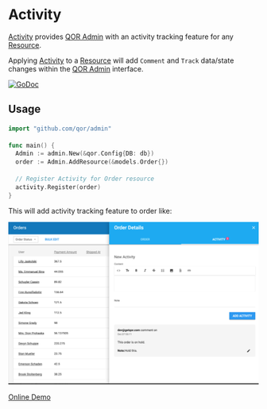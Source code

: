# Activity

[Activity](https://github.com/qor/activity) provides [QOR Admin](../chapter2/setup.md) with an activity tracking feature for any [Resource](../chapter2/resource-intro.md).

Applying [Activity](https://github.com/qor/activity) to a [Resource](../chapter2/resource-intro.md) will add `Comment` and `Track` data/state changes within the [QOR Admin](../chapter2/setup.md) interface.

[![GoDoc](https://godoc.org/github.com/qor/activity?status.svg)](https://godoc.org/github.com/qor/activity)

## Usage

```go
import "github.com/qor/admin"

func main() {
  Admin := admin.New(&qor.Config{DB: db})
  order := Admin.AddResource(&models.Order{})

  // Register Activity for Order resource
  activity.Register(order)
}
```

This will add activity tracking feature to order like:

![activity demo](activity-demo.png)

[Online Demo](http://demo.getqor.com/admin/orders)
